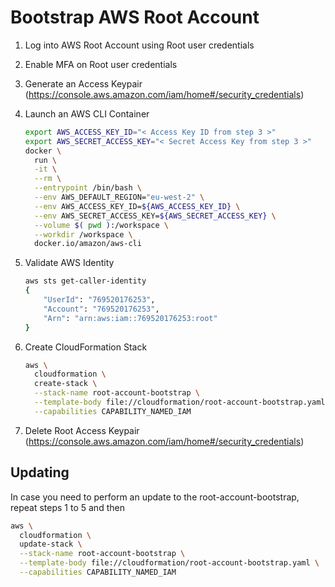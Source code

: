 # Bootstrap AWS Root Account

1. Log into AWS Root Account using Root user credentials

1. Enable MFA on Root user credentials

1. Generate an Access Keypair (https://console.aws.amazon.com/iam/home#/security_credentials)

1. Launch an AWS CLI Container

    ```bash
    export AWS_ACCESS_KEY_ID="< Access Key ID from step 3 >"
    export AWS_SECRET_ACCESS_KEY="< Secret Access Key from step 3 >"
    docker \
      run \
      -it \
      --rm \
      --entrypoint /bin/bash \
      --env AWS_DEFAULT_REGION="eu-west-2" \
      --env AWS_ACCESS_KEY_ID=${AWS_ACCESS_KEY_ID} \
      --env AWS_SECRET_ACCESS_KEY=${AWS_SECRET_ACCESS_KEY} \
      --volume $( pwd ):/workspace \
      --workdir /workspace \
      docker.io/amazon/aws-cli
    ```

1. Validate AWS Identity

    ```bash
    aws sts get-caller-identity
    {
        "UserId": "769520176253",
        "Account": "769520176253",
        "Arn": "arn:aws:iam::769520176253:root"
    }
    ```

1. Create CloudFormation Stack

    ```bash
    aws \
      cloudformation \
      create-stack \
      --stack-name root-account-bootstrap \
      --template-body file://cloudformation/root-account-bootstrap.yaml \
      --capabilities CAPABILITY_NAMED_IAM
    ```

1. Delete Root Access Keypair (https://console.aws.amazon.com/iam/home#/security_credentials)

## Updating

In case you need to perform an update to the root-account-bootstrap, repeat steps 1 to 5 and then

```bash
aws \
  cloudformation \
  update-stack \
  --stack-name root-account-bootstrap \
  --template-body file://cloudformation/root-account-bootstrap.yaml \
  --capabilities CAPABILITY_NAMED_IAM
```
